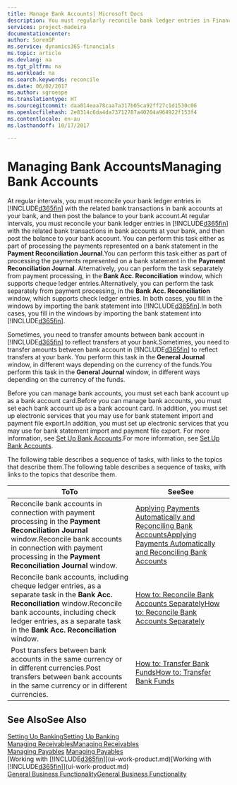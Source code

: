 ```yaml
---
title: Manage Bank Accounts| Microsoft Docs
description: You must regularly reconcile bank ledger entries in Financials with the related bank transactions in your bank accounts.
services: project-madeira
documentationcenter: 
author: SorenGP
ms.service: dynamics365-financials
ms.topic: article
ms.devlang: na
ms.tgt_pltfrm: na
ms.workload: na
ms.search.keywords: reconcile
ms.date: 06/02/2017
ms.author: sgroespe
ms.translationtype: HT
ms.sourcegitcommit: daa014eaa78caa7a317b05ca92ff27c1d1530c06
ms.openlocfilehash: 2e8314c6da4da73712787a40204a964922f153f4
ms.contentlocale: en-au
ms.lasthandoff: 10/17/2017

---
```

# <a name="managing-bank-accounts"></a><span data-ttu-id="dbe50-103">Managing Bank Accounts</span><span class="sxs-lookup"><span data-stu-id="dbe50-103">Managing Bank Accounts</span></span>
<span data-ttu-id="dbe50-104">At regular intervals, you must reconcile your bank ledger entries in [!INCLUDE[d365fin](includes/d365fin_md.md)] with the related bank transactions in bank accounts at your bank, and then post the balance to your bank account.</span><span class="sxs-lookup"><span data-stu-id="dbe50-104">At regular intervals, you must reconcile your bank ledger entries in [!INCLUDE[d365fin](includes/d365fin_md.md)] with the related bank transactions in bank accounts at your bank, and then post the balance to your bank account.</span></span> <span data-ttu-id="dbe50-105">You can perform this task either as part of processing the payments represented on a bank statement in the **Payment Reconciliation Journal**.</span><span class="sxs-lookup"><span data-stu-id="dbe50-105">You can perform this task either as part of processing the payments represented on a bank statement in the **Payment Reconciliation Journal**.</span></span> <span data-ttu-id="dbe50-106">Alternatively, you can perform the task separately from payment processing, in the **Bank Acc. Reconciliation** window, which supports cheque ledger entries.</span><span class="sxs-lookup"><span data-stu-id="dbe50-106">Alternatively, you can perform the task separately from payment processing, in the **Bank Acc. Reconciliation** window, which supports check ledger entries.</span></span> <span data-ttu-id="dbe50-107">In both cases, you fill in the windows by importing the bank statement into [!INCLUDE[d365fin](includes/d365fin_md.md)].</span><span class="sxs-lookup"><span data-stu-id="dbe50-107">In both cases, you fill in the windows by importing the bank statement into [!INCLUDE[d365fin](includes/d365fin_md.md)].</span></span>

<span data-ttu-id="dbe50-108">Sometimes, you need to transfer amounts between bank account in [!INCLUDE[d365fin](includes/d365fin_md.md)] to reflect transfers at your bank.</span><span class="sxs-lookup"><span data-stu-id="dbe50-108">Sometimes, you need to transfer amounts between bank account in [!INCLUDE[d365fin](includes/d365fin_md.md)] to reflect transfers at your bank.</span></span> <span data-ttu-id="dbe50-109">You perform this task in the **General Journal** window, in different ways depending on the currency of the funds.</span><span class="sxs-lookup"><span data-stu-id="dbe50-109">You perform this task in the **General Journal** window, in different ways depending on the currency of the funds.</span></span>

<span data-ttu-id="dbe50-110">Before you can manage bank accounts, you must set each bank account up as a bank account card.</span><span class="sxs-lookup"><span data-stu-id="dbe50-110">Before you can manage bank accounts, you must set each bank account up as a bank account card.</span></span> <span data-ttu-id="dbe50-111">In addition, you must set up electronic services that you may use for bank statement import and payment file export.</span><span class="sxs-lookup"><span data-stu-id="dbe50-111">In addition, you must set up electronic services that you may use for bank statement import and payment file export.</span></span> <span data-ttu-id="dbe50-112">For more information, see [Set Up Bank Accounts](bank-setup-banking.md).</span><span class="sxs-lookup"><span data-stu-id="dbe50-112">For more information, see [Set Up Bank Accounts](bank-setup-banking.md).</span></span>

<span data-ttu-id="dbe50-113">The following table describes a sequence of tasks, with links to the topics that describe them.</span><span class="sxs-lookup"><span data-stu-id="dbe50-113">The following table describes a sequence of tasks, with links to the topics that describe them.</span></span>

| <span data-ttu-id="dbe50-114">To</span><span class="sxs-lookup"><span data-stu-id="dbe50-114">To</span></span> | <span data-ttu-id="dbe50-115">See</span><span class="sxs-lookup"><span data-stu-id="dbe50-115">See</span></span> |
| --- | --- |
| <span data-ttu-id="dbe50-116">Reconcile bank accounts in connection with payment processing in the **Payment Reconciliation Journal** window.</span><span class="sxs-lookup"><span data-stu-id="dbe50-116">Reconcile bank accounts in connection with payment processing in the **Payment Reconciliation Journal** window.</span></span> |[<span data-ttu-id="dbe50-117">Applying Payments Automatically and Reconciling Bank Accounts</span><span class="sxs-lookup"><span data-stu-id="dbe50-117">Applying Payments Automatically and Reconciling Bank Accounts</span></span>](receivables-apply-payments-auto-reconcile-bank-accounts.md) |
| <span data-ttu-id="dbe50-118">Reconcile bank accounts, including cheque ledger entries, as a separate task in the **Bank Acc. Reconciliation** window.</span><span class="sxs-lookup"><span data-stu-id="dbe50-118">Reconcile bank accounts, including check ledger entries, as a separate task in the **Bank Acc. Reconciliation** window.</span></span> |[<span data-ttu-id="dbe50-119">How to: Reconcile Bank Accounts Separately</span><span class="sxs-lookup"><span data-stu-id="dbe50-119">How to: Reconcile Bank Accounts Separately</span></span>](bank-how-reconcile-bank-accounts-separately.md) |
| <span data-ttu-id="dbe50-120">Post transfers between bank accounts in the same currency or in different currencies.</span><span class="sxs-lookup"><span data-stu-id="dbe50-120">Post transfers between bank accounts in the same currency or in different currencies.</span></span> |[<span data-ttu-id="dbe50-121">How to: Transfer Bank Funds</span><span class="sxs-lookup"><span data-stu-id="dbe50-121">How to: Transfer Bank Funds</span></span>](bank-how-transfer-bank-funds.md) |

## <a name="see-also"></a><span data-ttu-id="dbe50-122">See Also</span><span class="sxs-lookup"><span data-stu-id="dbe50-122">See Also</span></span>
[<span data-ttu-id="dbe50-123">Setting Up Banking</span><span class="sxs-lookup"><span data-stu-id="dbe50-123">Setting Up Banking</span></span>](bank-setup-banking.md)  
[<span data-ttu-id="dbe50-124">Managing Receivables</span><span class="sxs-lookup"><span data-stu-id="dbe50-124">Managing Receivables</span></span>](receivables-manage-receivables.md)  
<span data-ttu-id="dbe50-125">[Managing Payables](payables-manage-payables.md)  </span><span class="sxs-lookup"><span data-stu-id="dbe50-125">[Managing Payables](payables-manage-payables.md)  </span></span>  
<span data-ttu-id="dbe50-126">[Working with [!INCLUDE[d365fin](includes/d365fin_md.md)]](ui-work-product.md)</span><span class="sxs-lookup"><span data-stu-id="dbe50-126">[Working with [!INCLUDE[d365fin](includes/d365fin_md.md)]](ui-work-product.md)</span></span>  
[<span data-ttu-id="dbe50-127">General Business Functionality</span><span class="sxs-lookup"><span data-stu-id="dbe50-127">General Business Functionality</span></span>](ui-across-business-areas.md)  

